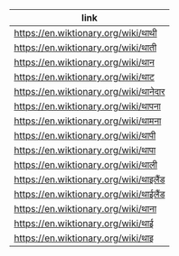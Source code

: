 |link|
|----|
|https://en.wiktionary.org/wiki/थाथी|
|https://en.wiktionary.org/wiki/थाती|
|https://en.wiktionary.org/wiki/थान|
|https://en.wiktionary.org/wiki/थाट|
|https://en.wiktionary.org/wiki/थानेदार|
|https://en.wiktionary.org/wiki/थापना|
|https://en.wiktionary.org/wiki/थामना|
|https://en.wiktionary.org/wiki/थापी|
|https://en.wiktionary.org/wiki/थापा|
|https://en.wiktionary.org/wiki/थाली|
|https://en.wiktionary.org/wiki/थाइलैंड|
|https://en.wiktionary.org/wiki/थाईलैंड|
|https://en.wiktionary.org/wiki/थाना|
|https://en.wiktionary.org/wiki/थाई|
|https://en.wiktionary.org/wiki/थाइ|
